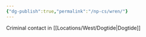 ```yaml
---
{"dg-publish":true,"permalink":"/np-cs/wren/"}
---
```


Criminal contact in [[Locations/West/Dogtide\|Dogtide]]
